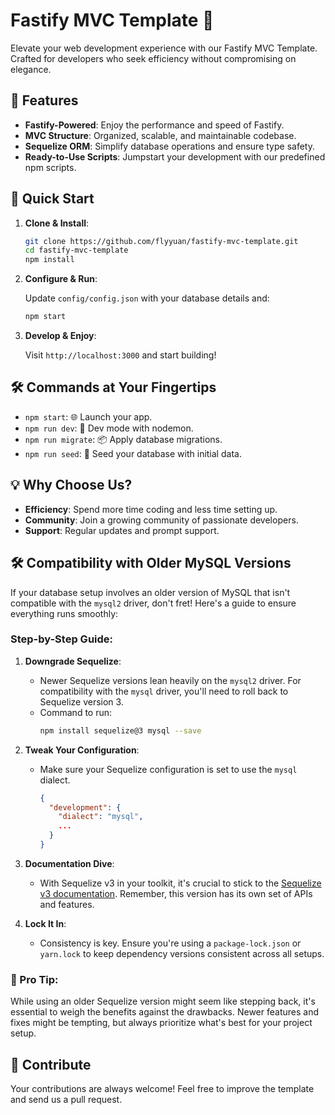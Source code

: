 # Fastify MVC Template 🚀

Elevate your web development experience with our Fastify MVC Template. Crafted for developers who seek efficiency without compromising on elegance.

## 🌟 Features

- **Fastify-Powered**: Enjoy the performance and speed of Fastify.
- **MVC Structure**: Organized, scalable, and maintainable codebase.
- **Sequelize ORM**: Simplify database operations and ensure type safety.
- **Ready-to-Use Scripts**: Jumpstart your development with our predefined npm scripts.

## 🚀 Quick Start

1. **Clone & Install**:

   ```bash
   git clone https://github.com/flyyuan/fastify-mvc-template.git
   cd fastify-mvc-template
   npm install
   ```

2. **Configure & Run**:

   Update `config/config.json` with your database details and:

   ```bash
   npm start
   ```

3. **Develop & Enjoy**:

   Visit `http://localhost:3000` and start building!

## 🛠️ Commands at Your Fingertips

- `npm start`: 🌐 Launch your app.
- `npm run dev`: 🔧 Dev mode with nodemon.
- `npm run migrate`: 📦 Apply database migrations.
- `npm run seed`: 🌱 Seed your database with initial data.

## 💡 Why Choose Us?

- **Efficiency**: Spend more time coding and less time setting up.
- **Community**: Join a growing community of passionate developers.
- **Support**: Regular updates and prompt support.


## 🛠 Compatibility with Older MySQL Versions

If your database setup involves an older version of MySQL that isn't compatible with the `mysql2` driver, don't fret! Here's a guide to ensure everything runs smoothly:

### Step-by-Step Guide:

1. **Downgrade Sequelize**:
   - Newer Sequelize versions lean heavily on the `mysql2` driver. For compatibility with the `mysql` driver, you'll need to roll back to Sequelize version 3.
   - Command to run:
     ```bash
     npm install sequelize@3 mysql --save
     ```

2. **Tweak Your Configuration**:
   - Make sure your Sequelize configuration is set to use the `mysql` dialect.
     ```json
     {
       "development": {
         "dialect": "mysql",
         ...
       }
     }
     ```

3. **Documentation Dive**:
   - With Sequelize v3 in your toolkit, it's crucial to stick to the [Sequelize v3 documentation](https://sequelize.org/v3/). Remember, this version has its own set of APIs and features.

4. **Lock It In**:
   - Consistency is key. Ensure you're using a `package-lock.json` or `yarn.lock` to keep dependency versions consistent across all setups.

### 🚀 Pro Tip:

While using an older Sequelize version might seem like stepping back, it's essential to weigh the benefits against the drawbacks. Newer features and fixes might be tempting, but always prioritize what's best for your project setup.


## 🤝 Contribute

Your contributions are always welcome! Feel free to improve the template and send us a pull request.
